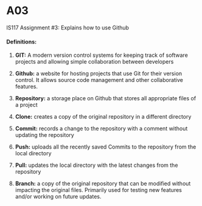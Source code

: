 # A03
IS117 Assignment #3: Explains how to use Github

#### Definitions:

1. **GIT:**
    A modern version control systems for keeping track of software projects and allowing simple collaboration between developers
    
1. **Github:**
    a website for hosting projects that use Git for their version control. It allows source code management and other collaborative features.

1. **Repository:**
    a storage place on Github that stores all appropriate files of a project
    
1. **Clone:**
    creates a copy of the original repository in a different directory

1. **Commit:**
    records a change to the repository with a comment without updating the repository
    
1. **Push:**
    uploads all the recently saved Commits to the repository from the local directory
    
1. **Pull:**
    updates the local directory with the latest changes from the repository
    
1. **Branch:**
    a copy of the original repository that can be modified without impacting the original files. Primarily used for testing new features and/or working on future updates.